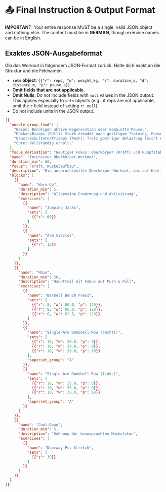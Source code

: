 # 📤 Final Instruction & Output Format

**IMPORTANT**: Your entire response MUST be a single, valid JSON object and nothing else. The content must be in **GERMAN**, though exercise names can be in English.

## Exaktes JSON-Ausgabeformat
Gib das Workout in folgendem JSON-Format zurück. Halte dich exakt an die Struktur und die Feldnamen.

- **`sets` object**: `{{"r": reps, "w": weight_kg, "s": duration_s, "d": distance_m, "p": pause_s}}`
- **Omit fields that are not applicable.**
- **Omit Nulls**: Do not include fields with `null` values in the JSON output. This applies especially to `sets` objects (e.g., if reps are not applicable, omit the `r` field instead of setting `r: null`).
- Do not include units in the JSON output.

```json
{{
  "muscle_group_load": [
    "Beine: Benötigen aktive Regeneration oder komplette Pause.",
    "Rücken/Bizeps (Pull): Stark ermüdet nach gestrigem Training. Pause empfohlen.",
    "Brust/Schultern/Trizeps (Push): Trotz gestriger Belastung leicht ermüdet. Nicht alle Bereiche der Muskelgruppe wurden beansprucht. Daher Push Workout möglich. ",
    "Core: Vollständig erholt."
  ],
  "focus_derivation": "Heutiger Fokus: Oberkörper (Kraft) und Rumpfstabität. Begründung: Um den Beinen nach der gestrigen, langen Radtour ausreichend Erholungszeit zu geben (>48h), ist ein Oberkörper-Workout ideal.",
  "name": "Intensives Oberkörper-Workout",
  "duration_min": 60,
  "focus": "Kraft, Muskelaufbau",
  "description": "Ein anspruchsvolles Oberkörper-Workout, das auf Kraft und Hypertrophie mit einer Mischung aus Grund- und Isolationsübungen abzielt.",
  "blocks": [
    {{
      "name": "Warm-Up",
      "duration_min": 5,
      "description": "Allgemeine Erwärmung und Aktivierung",
      "exercises": [
        {{
          "name": "Jumping Jacks",
          "sets": [
            {{"s": 60}}
          ]
        }},
        {{
          "name": "Arm Circles",
          "sets": [
            {{"r": 15}}
          ]
        }}
      ]
    }},
    {{
      "name": "Main",
      "duration_min": 50,
      "description": "Hauptteil mit Fokus auf Push & Pull",
      "exercises": [
        {{
          "name": "Barbell Bench Press",
          "sets": [
            {{"r": 8, "w": 80.0, "p": 120}},
            {{"r": 8, "w": 80.0, "p": 120}},
            {{"r": 6, "w": 82.5, "p": 120}}
          ]
        }},
        {{
          "name": "Single-Arm Dumbbell Row (rechts)",
          "sets": [
            {{"r": 10, "w": 30.0, "p": 0}},
            {{"r": 10, "w": 30.0, "p": 0}},
            {{"r": 10, "w": 30.0, "p": 60}}
          ],
          "superset_group": "A"
        }},
        {{
          "name": "Single-Arm Dumbbell Row (links)",
          "sets": [
            {{"r": 10, "w": 30.0, "p": 0}},
            {{"r": 10, "w": 30.0, "p": 0}},
            {{"r": 10, "w": 30.0, "p": 60}}
          ],
          "superset_group": "A"
        }}
      ]
    }},
    {{
      "name": "Cool-Down",
      "duration_min": 5,
      "description": "Dehnung der beanspruchten Muskulatur",
      "exercises": [
        {{
          "name": "Doorway Pec Stretch",
          "sets": [
            {{"s": 30}}
          ]
        }}
      ]
    }}
  ]
}}
```